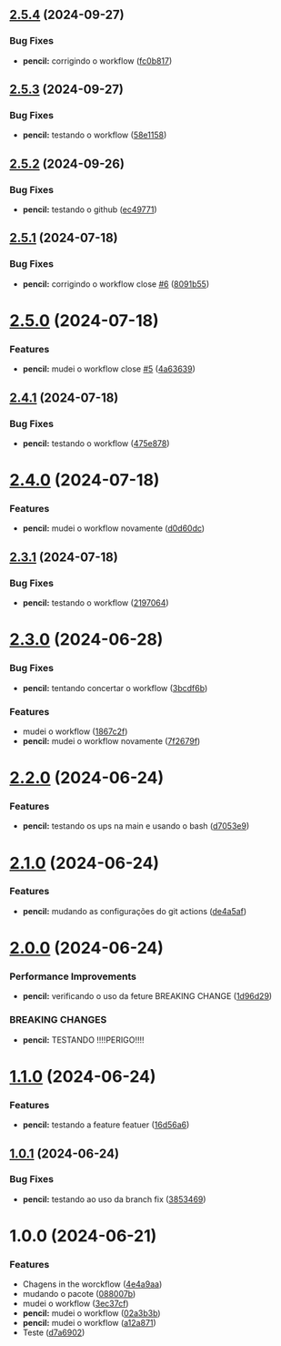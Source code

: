 ## [2.5.4](https://github.com/GustavoNobuntu/automatiza-o-de-vers-o/compare/v2.5.3...v2.5.4) (2024-09-27)


### Bug Fixes

* **pencil:** corrigindo o workflow ([fc0b817](https://github.com/GustavoNobuntu/automatiza-o-de-vers-o/commit/fc0b817855f901f95ea6f9a91f78da08080d27d5))

## [2.5.3](https://github.com/GustavoNobuntu/automatiza-o-de-vers-o/compare/v2.5.2...v2.5.3) (2024-09-27)


### Bug Fixes

* **pencil:** testando o workflow ([58e1158](https://github.com/GustavoNobuntu/automatiza-o-de-vers-o/commit/58e1158f25a1f63ceef701c066ea74907ed6639e))

## [2.5.2](https://github.com/GustavoNobuntu/automatiza-o-de-vers-o/compare/v2.5.1...v2.5.2) (2024-09-26)


### Bug Fixes

* **pencil:** testando o github ([ec49771](https://github.com/GustavoNobuntu/automatiza-o-de-vers-o/commit/ec49771375a14433c2336da61857574af39dc4bf))

## [2.5.1](https://github.com/GustavoNobuntu/automatiza-o-de-vers-o/compare/v2.5.0...v2.5.1) (2024-07-18)


### Bug Fixes

* **pencil:** corrigindo o workflow close [#6](https://github.com/GustavoNobuntu/automatiza-o-de-vers-o/issues/6) ([8091b55](https://github.com/GustavoNobuntu/automatiza-o-de-vers-o/commit/8091b55daefa54f86c9ad779dd92b2aa8a53043b))

# [2.5.0](https://github.com/GustavoNobuntu/automatiza-o-de-vers-o/compare/v2.4.1...v2.5.0) (2024-07-18)


### Features

* **pencil:** mudei o workflow close [#5](https://github.com/GustavoNobuntu/automatiza-o-de-vers-o/issues/5) ([4a63639](https://github.com/GustavoNobuntu/automatiza-o-de-vers-o/commit/4a63639f18621b88f1633c0f5e8c2179d9b66922))

## [2.4.1](https://github.com/GustavoNobuntu/automatiza-o-de-vers-o/compare/v2.4.0...v2.4.1) (2024-07-18)


### Bug Fixes

* **pencil:** testando o workflow ([475e878](https://github.com/GustavoNobuntu/automatiza-o-de-vers-o/commit/475e8783abebf2dba2159339897a421fc35f854d))

# [2.4.0](https://github.com/GustavoNobuntu/automatiza-o-de-vers-o/compare/v2.3.1...v2.4.0) (2024-07-18)


### Features

* **pencil:** mudei o workflow novamente ([d0d60dc](https://github.com/GustavoNobuntu/automatiza-o-de-vers-o/commit/d0d60dc5c219af295e83c82bfac463fad684727a))

## [2.3.1](https://github.com/GustavoNobuntu/automatiza-o-de-vers-o/compare/v2.3.0...v2.3.1) (2024-07-18)


### Bug Fixes

* **pencil:** testando o workflow ([2197064](https://github.com/GustavoNobuntu/automatiza-o-de-vers-o/commit/2197064a736535942d78c0679659aca26f03a63d))

# [2.3.0](https://github.com/GustavoNobuntu/automatiza-o-de-vers-o/compare/v2.2.0...v2.3.0) (2024-06-28)


### Bug Fixes

* **pencil:** tentando concertar o workflow ([3bcdf6b](https://github.com/GustavoNobuntu/automatiza-o-de-vers-o/commit/3bcdf6b6a34ec44ab58728893dc900d571fec676))


### Features

* mudei o workflow ([1867c2f](https://github.com/GustavoNobuntu/automatiza-o-de-vers-o/commit/1867c2f336a5a0ce55105068affba3b55d719c93))
* **pencil:** mudei o workflow novamente ([7f2679f](https://github.com/GustavoNobuntu/automatiza-o-de-vers-o/commit/7f2679f0c96052b4551081b1fc3c471bee62ee3e))

# [2.2.0](https://github.com/GustavoNobuntu/automatiza-o-de-vers-o/compare/v2.1.0...v2.2.0) (2024-06-24)


### Features

* **pencil:** testando os ups na main e usando o bash ([d7053e9](https://github.com/GustavoNobuntu/automatiza-o-de-vers-o/commit/d7053e995ccb068510bca3e975b6914a43928004))

# [2.1.0](https://github.com/GustavoNobuntu/automatiza-o-de-vers-o/compare/v2.0.0...v2.1.0) (2024-06-24)


### Features

* **pencil:** mudando as configurações do git actions ([de4a5af](https://github.com/GustavoNobuntu/automatiza-o-de-vers-o/commit/de4a5af4d0d38c04d83cc23a87b561f7c4971689))

# [2.0.0](https://github.com/GustavoNobuntu/automatiza-o-de-vers-o/compare/v1.1.0...v2.0.0) (2024-06-24)


### Performance Improvements

* **pencil:** verificando o uso da feture BREAKING CHANGE ([1d96d29](https://github.com/GustavoNobuntu/automatiza-o-de-vers-o/commit/1d96d29ab72f5d9297e921c63e6131b021345c36))


### BREAKING CHANGES

* **pencil:** TESTANDO !!!!PERIGO!!!!

# [1.1.0](https://github.com/GustavoNobuntu/automatiza-o-de-vers-o/compare/v1.0.1...v1.1.0) (2024-06-24)


### Features

* **pencil:** testando a feature featuer ([16d56a6](https://github.com/GustavoNobuntu/automatiza-o-de-vers-o/commit/16d56a63262d9e9ec8b13637f4ccb182f0014135))

## [1.0.1](https://github.com/GustavoNobuntu/automatiza-o-de-vers-o/compare/v1.0.0...v1.0.1) (2024-06-24)


### Bug Fixes

* **pencil:** testando ao uso da branch fix ([3853469](https://github.com/GustavoNobuntu/automatiza-o-de-vers-o/commit/3853469595816f1678f1d3e624ef11213067805b))

# 1.0.0 (2024-06-21)


### Features

* Chagens in the worckflow ([4e4a9aa](https://github.com/GustavoNobuntu/automatiza-o-de-vers-o/commit/4e4a9aa6e363bc5dfd837f202c0020da562a0f58))
* mudando o pacote ([088007b](https://github.com/GustavoNobuntu/automatiza-o-de-vers-o/commit/088007b75e1ba92a22574e6e90dccc66a75108bc))
* mudei o workflow ([3ec37cf](https://github.com/GustavoNobuntu/automatiza-o-de-vers-o/commit/3ec37cff669cdb823b0dd064c145870528b54b8f))
* **pencil:** mudei o workflow ([02a3b3b](https://github.com/GustavoNobuntu/automatiza-o-de-vers-o/commit/02a3b3b0e6b4b03d1d8acfbfcca299076b30386d))
* **pencil:** mudei o workflow ([a12a871](https://github.com/GustavoNobuntu/automatiza-o-de-vers-o/commit/a12a871643a2ab1c491e9f67e161ae903baeb893))
* Teste ([d7a6902](https://github.com/GustavoNobuntu/automatiza-o-de-vers-o/commit/d7a690285ccc28ae1b77b822dd3e1b9ae45314ed))
